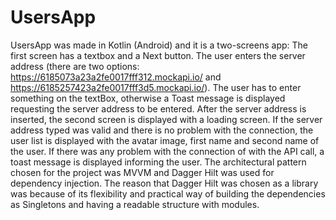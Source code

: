 # UsersApp

UsersApp was made in Kotlin (Android) and it is a two-screens app: The first screen has a textbox and a Next button. The user enters the server address (there are two options: https://6185073a23a2fe0017fff312.mockapi.io/ and https://6185257423a2fe0017fff3d5.mockapi.io/). The user has to enter something on the textBox, otherwise a Toast message is displayed requesting the server address to be entered. After the server address is inserted, the second screen is displayed with a loading screen. If the server address typed was valid and there is no problem with the connection, the user list is displayed with the avatar image, first name and second name of the user. If there was any problem with the connection of with the API call, a toast message is displayed informing the user. The architectural pattern chosen for the project was MVVM and Dagger Hilt was used for dependency injection. The reason that Dagger Hilt was chosen as a library was because of its flexibility and practical way of building the dependencies as Singletons and having a readable structure with modules.
